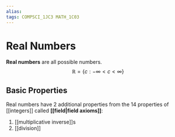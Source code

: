 ```yaml
---
alias:
tags: COMPSCI_1JC3 MATH_1C03
---
```

# Real Numbers
**Real numbers** are all possible numbers.
$$\mathbb{R}=\left\{c:-\infty<c<\infty\right\}$$

## Basic Properties
Real numbers have 2 additional properties from the 14 properties of [[integers]] called **[[field|field axioms]]**: 
1. [[multiplicative inverse]]s
2. [[division]]